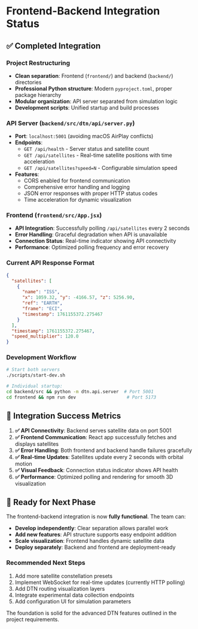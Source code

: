 # Frontend-Backend Integration Status

## ✅ Completed Integration

### Project Restructuring
- **Clean separation**: Frontend (`frontend/`) and backend (`backend/`) directories
- **Professional Python structure**: Modern `pyproject.toml`, proper package hierarchy
- **Modular organization**: API server separated from simulation logic
- **Development scripts**: Unified startup and build processes

### API Server (`backend/src/dtn/api/server.py`)
- **Port**: `localhost:5001` (avoiding macOS AirPlay conflicts)
- **Endpoints**:
  - `GET /api/health` - Server status and satellite count
  - `GET /api/satellites` - Real-time satellite positions with time acceleration
  - `GET /api/satellites?speed=N` - Configurable simulation speed
- **Features**:
  - CORS enabled for frontend communication
  - Comprehensive error handling and logging
  - JSON error responses with proper HTTP status codes
  - Time acceleration for dynamic visualization

### Frontend (`frontend/src/App.jsx`)
- **API Integration**: Successfully polling `/api/satellites` every 2 seconds
- **Error Handling**: Graceful degradation when API is unavailable
- **Connection Status**: Real-time indicator showing API connectivity
- **Performance**: Optimized polling frequency and error recovery

### Current API Response Format
```json
{
  "satellites": [
    {
      "name": "ISS",
      "x": 1059.32, "y": -4166.57, "z": 5256.90,
      "ref": "EARTH",
      "frame": "ECI",
      "timestamp": 1761155372.275467
    }
  ],
  "timestamp": 1761155372.275467,
  "speed_multiplier": 120.0
}
```

### Development Workflow
```bash
# Start both servers
./scripts/start-dev.sh

# Individual startup:
cd backend/src && python -m dtn.api.server  # Port 5001
cd frontend && npm run dev                   # Port 5173
```

## 🎯 Integration Success Metrics

1. **✅ API Connectivity**: Backend serves satellite data on port 5001
2. **✅ Frontend Communication**: React app successfully fetches and displays satellites
3. **✅ Error Handling**: Both frontend and backend handle failures gracefully
4. **✅ Real-time Updates**: Satellites update every 2 seconds with orbital motion
5. **✅ Visual Feedback**: Connection status indicator shows API health
6. **✅ Performance**: Optimized polling and rendering for smooth 3D visualization

## 🚀 Ready for Next Phase

The frontend-backend integration is now **fully functional**. The team can:

- **Develop independently**: Clear separation allows parallel work
- **Add new features**: API structure supports easy endpoint addition  
- **Scale visualization**: Frontend handles dynamic satellite data
- **Deploy separately**: Backend and frontend are deployment-ready

### Recommended Next Steps
1. Add more satellite constellation presets
2. Implement WebSocket for real-time updates (currently HTTP polling)
3. Add DTN routing visualization layers
4. Integrate experimental data collection endpoints
5. Add configuration UI for simulation parameters

The foundation is solid for the advanced DTN features outlined in the project requirements.